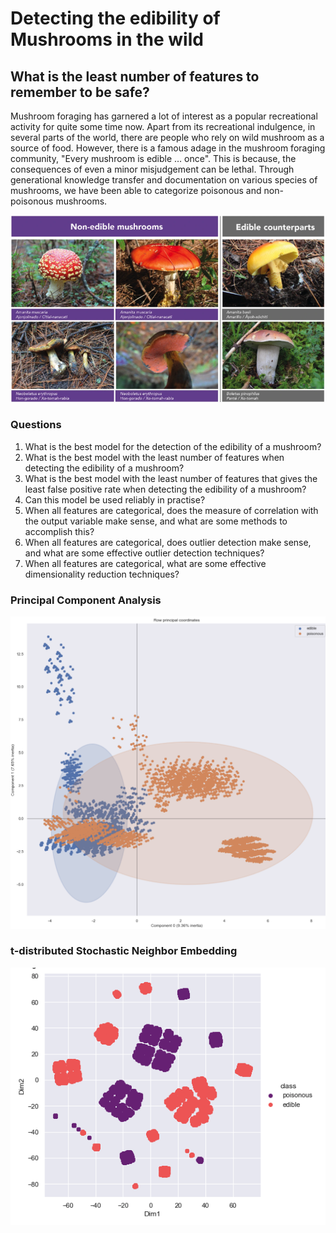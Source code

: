 # Detecting the edibility of Mushrooms in the wild
## What is the least number of features to remember to be safe?

Mushroom foraging has garnered a lot of interest as a popular recreational activity for quite some time now. Apart from its recreational indulgence, in several parts of the world, there are people who rely on wild mushroom as a source of food.  However, there is a famous adage in the mushroom foraging community, "Every mushroom is edible … once". This is because, the consequences of even a minor misjudgement can be lethal. Through generational knowledge transfer and documentation on various species of mushrooms, we have been able to categorize poisonous and non-poisonous mushrooms.

![](https://github.com/ayushsubedi/isye_6740_final_report/blob/main/assets/1_1.png?raw=true)


### Questions
1. What is the best model for the detection of the edibility of a mushroom?
2. What is the best model with the least number of features when detecting the edibility of a
mushroom?
3. What is the best model with the least number of features that gives the least false positive
rate when detecting the edibility of a mushroom?
4. Can this model be used reliably in practise?
5. When all features are categorical, does the measure of correlation with the output variable
make sense, and what are some methods to accomplish this?
6. When all features are categorical, does outlier detection make sense, and what are some
effective outlier detection techniques?
7. When all features are categorical, what are some effective dimensionality reduction techniques?


### Principal Component Analysis
![](https://github.com/ayushsubedi/isye_6740_final_report/blob/main/assets/pca.png)

### t-distributed Stochastic Neighbor Embedding
![](https://github.com/ayushsubedi/isye_6740_final_report/blob/main/assets/tsne.png)
